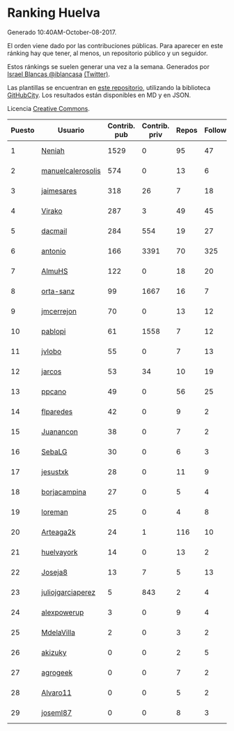 # Ranking Huelva

Generado 10:40AM-October-08-2017.

El orden viene dado por las contribuciones públicas. Para aparecer en este ránking hay que tener, al menos, un repositorio público y un seguidor.

Estos ránkings se suelen generar una vez a la semana. Generados por [Israel Blancas @iblancasa](https://github.com/iblancasa/) [(Twitter)](https://twitter.com/iblancasa).

Las plantillas se encuentran en [este repositorio](https://github.com/iblancasa/GH-Spanish-Ranking), utilizando la biblioteca [GitHubCity](https://github.com/iblancasa/GitHubCity). Los resultados están disponibles en MD y en JSON.

Licencia [Creative Commons](https://creativecommons.org/licenses/by/4.0/).

| Puesto   |  Usuario  | Contrib. pub | Contrib. priv |Repos| Followers | Desde |  Avatar  |
|----------|-----------|--------------|---------------|-----|-----------|-------|----------|
|1|[Neniah](https://github.com/Neniah)|1529|0|95|47|2011-10-22|![Neniah](https://avatars0.githubusercontent.com/u/1144759)|
|2|[manuelcalerosolis](https://github.com/manuelcalerosolis)|574|0|13|6|2012-12-20|![manuelcalerosolis](https://avatars1.githubusercontent.com/u/3088246)|
|3|[jaimesares](https://github.com/jaimesares)|318|26|7|18|2012-09-28|![jaimesares](https://avatars2.githubusercontent.com/u/2446051)|
|4|[Virako](https://github.com/Virako)|287|3|49|45|2011-05-28|![Virako](https://avatars0.githubusercontent.com/u/815686)|
|5|[dacmail](https://github.com/dacmail)|284|554|19|27|2008-05-28|![dacmail](https://avatars1.githubusercontent.com/u/11754)|
|6|[antonio](https://github.com/antonio)|166|3391|70|325|2008-07-19|![antonio](https://avatars2.githubusercontent.com/u/17516)|
|7|[AlmuHS](https://github.com/AlmuHS)|122|0|18|20|2015-10-11|![AlmuHS](https://avatars2.githubusercontent.com/u/15078104)|
|8|[orta-sanz](https://github.com/orta-sanz)|99|1667|16|7|2013-01-22|![orta-sanz](https://avatars1.githubusercontent.com/u/3337555)|
|9|[jmcerrejon](https://github.com/jmcerrejon)|70|0|13|12|2012-07-09|![jmcerrejon](https://avatars2.githubusercontent.com/u/1942431)|
|10|[pablopi](https://github.com/pablopi)|61|1558|7|12|2014-02-19|![pablopi](https://avatars3.githubusercontent.com/u/6725714)|
|11|[jvlobo](https://github.com/jvlobo)|55|0|7|13|2013-10-12|![jvlobo](https://avatars2.githubusercontent.com/u/5671420)|
|12|[jarcos](https://github.com/jarcos)|53|34|10|19|2011-07-23|![jarcos](https://avatars1.githubusercontent.com/u/933995)|
|13|[ppcano](https://github.com/ppcano)|49|0|56|25|2011-06-02|![ppcano](https://avatars3.githubusercontent.com/u/825430)|
|14|[flparedes](https://github.com/flparedes)|42|0|9|2|2015-06-28|![flparedes](https://avatars1.githubusercontent.com/u/13085943)|
|15|[Juanancon](https://github.com/Juanancon)|38|0|7|2|2016-04-29|![Juanancon](https://avatars2.githubusercontent.com/u/18741909)|
|16|[SebaLG](https://github.com/SebaLG)|30|0|6|3|2015-11-17|![SebaLG](https://avatars2.githubusercontent.com/u/15893746)|
|17|[jesustxk](https://github.com/jesustxk)|28|0|11|9|2014-07-01|![jesustxk](https://avatars1.githubusercontent.com/u/8038664)|
|18|[borjacampina](https://github.com/borjacampina)|27|0|5|4|2010-12-08|![borjacampina](https://avatars2.githubusercontent.com/u/514025)|
|19|[loreman](https://github.com/loreman)|25|0|4|8|2010-11-19|![loreman](https://avatars1.githubusercontent.com/u/488198)|
|20|[Arteaga2k](https://github.com/Arteaga2k)|24|1|116|10|2012-05-11|![Arteaga2k](https://avatars1.githubusercontent.com/u/1731164)|
|21|[huelvayork](https://github.com/huelvayork)|14|0|13|2|2011-03-29|![huelvayork](https://avatars0.githubusercontent.com/u/697151)|
|22|[Joseja8](https://github.com/Joseja8)|13|7|5|13|2014-07-12|![Joseja8](https://avatars3.githubusercontent.com/u/8145991)|
|23|[juliojgarciaperez](https://github.com/juliojgarciaperez)|5|843|2|4|2015-08-26|![juliojgarciaperez](https://avatars1.githubusercontent.com/u/13980296)|
|24|[alexpowerup](https://github.com/alexpowerup)|3|0|9|4|2015-04-20|![alexpowerup](https://avatars3.githubusercontent.com/u/12040064)|
|25|[MdelaVilla](https://github.com/MdelaVilla)|2|0|3|2|2012-07-18|![MdelaVilla](https://avatars3.githubusercontent.com/u/2000720)|
|26|[akizuky](https://github.com/akizuky)|0|0|2|5|2011-09-08|![akizuky](https://avatars1.githubusercontent.com/u/1035039)|
|27|[agrogeek](https://github.com/agrogeek)|0|0|7|2|2009-04-01|![agrogeek](https://avatars3.githubusercontent.com/u/69480)|
|28|[Alvaro11](https://github.com/Alvaro11)|0|0|5|2|2014-09-26|![Alvaro11](https://avatars0.githubusercontent.com/u/8927377)|
|29|[joseml87](https://github.com/joseml87)|0|0|8|3|2016-01-13|![joseml87](https://avatars0.githubusercontent.com/u/16690607)|
